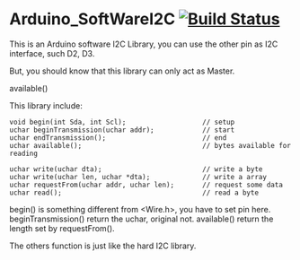 Arduino_SoftWareI2C  [![Build Status](https://travis-ci.com/Seeed-Studio/Arduino_Software_I2C.svg?branch=master)](https://travis-ci.com/Seeed-Studio/Arduino_Software_I2C)
===============


This is an Arduino software I2C Library, you can use the other pin as I2C interface, such D2, D3.

But, you should know that this library can only act as Master.

available()


This library include:


    void begin(int Sda, int Scl);                   // setup
    uchar beginTransmission(uchar addr);            // start
    uchar endTransmission();                        // end
    uchar available();                              // bytes available for reading

    uchar write(uchar dta);                         // write a byte
    uchar write(uchar len, uchar *dta);             // write a array
    uchar requestFrom(uchar addr, uchar len);       // request some data
    uchar read();                                   // read a byte



begin() is something different from <Wire.h>, you have to set pin here.
beginTransmission() return the uchar, original not.
available() return the length set by requestFrom().

The others function is just like the hard I2C library.
